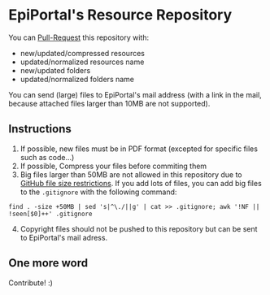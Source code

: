 # EpiPortal's Resource Repository

You can [Pull-Request](https://help.github.com/articles/creating-a-pull-request/) this repository with:
* new/updated/compressed resources
* updated/normalized resources name
* new/updated folders
* updated/normalized folders name

You can send (large) files to EpiPortal's mail address (with a link in the mail, because attached files larger than 10MB are not supported).

## Instructions

1. If possible, new files must be in PDF format (excepted for specific files such as code...)
2. If possible, Compress your files before commiting them
3. Big files larger than 50MB are not allowed in this repository due to [GitHub file size restrictions](https://help.github.com/articles/working-with-large-files/). If you add lots of files, you can add big files to the `.gitignore` with the following command:

```
find . -size +50MB | sed 's|^\./||g' | cat >> .gitignore; awk '!NF || !seen[$0]++' .gitignore
```

4. Copyright files should not be pushed to this repository but can be sent to EpiPortal's mail adress. 

## One more word

Contribute! :)

